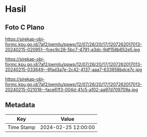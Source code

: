 # Hasil

## Foto C Plano

https://sirekap-obj-formc.kpu.go.id/7af2/pemilu/ppwp/12/07/26/20/17/1207262017013-20240215-020951--fcec9c28-5bc7-4791-a3dc-9df158b652e5.jpg

https://sirekap-obj-formc.kpu.go.id/7af2/pemilu/ppwp/12/07/26/20/17/1207262017013-20240215-033649--9fad3a7e-2c42-4137-aaa7-633958bdce7c.jpg

https://sirekap-obj-formc.kpu.go.id/7af2/pemilu/ppwp/12/07/26/20/17/1207262017013-20240215-021018--face61f3-004d-41c5-a102-aa97d709709a.jpg


## Metadata

| Key        | Value               |
| ---------- | ------------------- |
| Time Stamp | 2024-02-25 12:00:00 |




